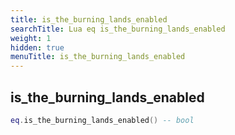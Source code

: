 ```yaml
---
title: is_the_burning_lands_enabled
searchTitle: Lua eq is_the_burning_lands_enabled
weight: 1
hidden: true
menuTitle: is_the_burning_lands_enabled
---
```

## is_the_burning_lands_enabled
```lua
eq.is_the_burning_lands_enabled() -- bool
```